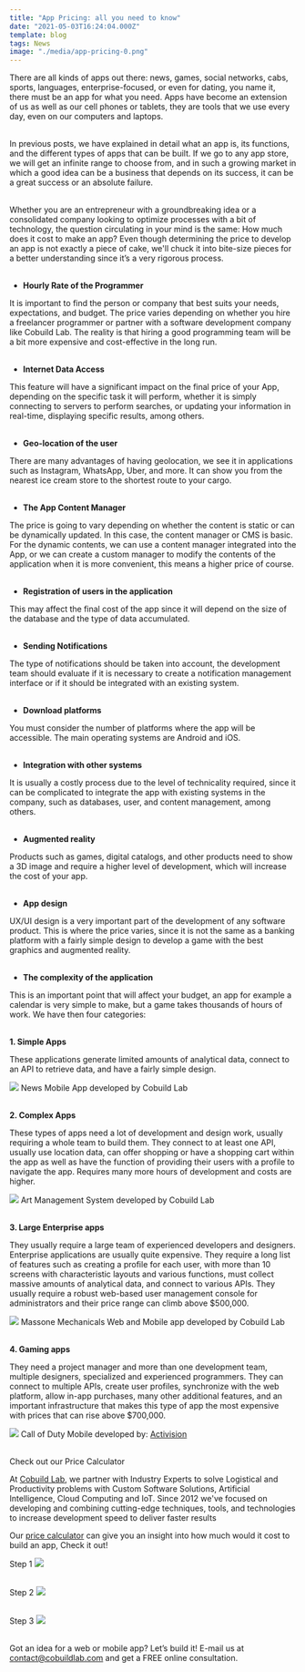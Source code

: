 ```yaml
---
title: "App Pricing: all you need to know"
date: "2021-05-03T16:24:04.000Z"
template: blog
tags: News
image: "./media/app-pricing-0.png"
---
```


There are all kinds of apps out there: news, games, social networks, cabs, sports, languages, enterprise-focused, or even for dating, you name it, there must be an app for what you need. Apps have become an extension of us as well as our cell phones or tablets, they are tools that we use every day, even on our computers and laptops. <br> </br>

In previous posts, we have explained in detail what an app is, its functions, and the different types of apps that can be built. If we go to any app store, we will get an infinite range to choose from, and in such a growing market in which a good idea can be a business that depends on its success, it can be a great success or an absolute failure. <br> </br>

Whether you are an entrepreneur with a groundbreaking idea or a consolidated company looking to optimize processes with a bit of technology, the question circulating in your mind is the same: How much does it cost to make an app? Even though determining the price to develop an app is not exactly a piece of cake, we'll chuck it into bite-size pieces for a better understanding since it’s a very rigorous process. <br> </br>


* **Hourly Rate of the Programmer**

It is important to find the person or company that best suits your needs, expectations, and budget. The price varies depending on whether you hire a freelancer programmer or partner with a software development company like Cobuild Lab. The reality is that hiring a good programming team will be a bit more expensive and cost-effective in the long run. <br> </br>


* **Internet Data Access**

This feature will have a significant impact on the final price of your App, depending on the specific task it will perform, whether it is simply connecting to servers to perform searches, or updating your information in real-time, displaying specific results, among others. <br> </br>


* **Geo-location of the user**

There are many advantages of having geolocation, we see it in applications such as Instagram, WhatsApp, Uber, and more. It can show you from the nearest ice cream store to the shortest route to your cargo. <br> </br>


* **The App Content Manager**

The price is going to vary depending on whether the content is static or can be dynamically updated. In this case, the content manager or CMS is basic. For the dynamic contents, we can use a content manager integrated into the App, or we can create a custom manager to modify the contents of the application when it is more convenient, this means a higher price of course. <br> </br>


* **Registration of users in the application**

This may affect the final cost of the app since it will depend on the size of the database and the type of data accumulated. <br> </br>


* **Sending Notifications**

The type of notifications should be taken into account, the development team should evaluate if it is necessary to create a notification management interface or if it should be integrated with an existing system.  <br> </br>


* **Download platforms**

You must consider the number of platforms where the app will be accessible. The main operating systems are Android and iOS. <br> </br>


* **Integration with other systems**

It is usually a costly process due to the level of technicality required, since it can be complicated to integrate the app with existing systems in the company, such as databases, user, and content management, among others. <br> </br>


* **Augmented reality**

Products such as games, digital catalogs, and other products need to show a 3D image and require a higher level of development, which will increase the cost of your app.<br> </br>


* **App design**

UX/UI design is a very important part of the development of any software product. This is where the price varies, since it is not the same as a banking platform with a fairly simple design to develop a game with the best graphics and augmented reality. <br> </br>


* **The complexity of the application**

This is an important point that will affect your budget, an app for example a calendar is very simple to make, but a game takes thousands of hours of work. We have then four categories: <br> </br>



**1. Simple Apps**

These applications generate limited amounts of analytical data, connect to an API to retrieve data, and have a fairly simple design. 

<img src="./media/app-pricing-1.jpg">
<title-6 align="centered">News Mobile App developed by Cobuild Lab  <br> </br>


**2. Complex Apps**

These types of apps need a lot of development and design work, usually requiring a whole team to build them. They connect to at least one API, usually use location data, can offer shopping or have a shopping cart within the app as well as have the function of providing their users with a profile to navigate the app. Requires many more hours of development and costs are higher.

<img src="./media/app-pricing-2.jpg">
<title-6 align="centered"> Art Management System developed by Cobuild Lab <br> </br>


**3.  Large Enterprise apps**

They usually require a large team of experienced developers and designers. Enterprise applications are usually quite expensive. They require a long list of features such as creating a profile for each user, with more than 10 screens with characteristic layouts and various functions, must collect massive amounts of analytical data, and connect to various APIs. They usually require a robust web-based user management console for administrators and their price range can climb above $500,000.

<img src="./media/app-pricing-3.jpg">
<title-6 align="centered"> Massone Mechanicals Web and Mobile app developed by Cobuild Lab <br> </br>


**4. Gaming apps**

They need a project manager and more than one development team, multiple designers, specialized and experienced programmers. They can connect to multiple APIs, create user profiles, synchronize with the web platform, allow in-app purchases, many other additional features, and an important infrastructure that makes this type of app the most expensive with prices that can rise above $700,000.

<img src="./media/app-pricing-4.webp">
<title-6 align="centered"> Call of Duty Mobile developed by: <a target="_blank" href="https://www.activision.com/">  Activision </a><br> </br>



<title-2 align="centered"> Check out our Price Calculator  </title-2>

At <a target="_blank" href="https://cobuildlab.com/"> Cobuild Lab</a>, we partner with Industry Experts to solve Logistical and Productivity problems with Custom Software Solutions, Artificial Intelligence, Cloud Computing and IoT.  Since 2012 we've focused on developing and combining cutting-edge techniques, tools, and technologies to increase development speed to deliver faster results

Our <a target="_blank" href="https://cobuildlab.com/price-calculator/">  price calculator</a> can give you an insight into how much would it cost to build an app, Check it out!

<title-4 align="centered"> Step 1 </title-4>
<img src="./media/app-pricing-5.png"> <br> </br>

<title-4 align="centered"> Step 2 </title-4>
<img src="./media/app-pricing-6.png"> <br> </br>

<title-4 align="centered"> Step 3 </title-4>
<img src="./media/app-pricing-7.png"> <br> </br>

Got an idea for a web or mobile app? Let’s build it! E-mail us at contact@cobuildlab.com and get a FREE online consultation. 













